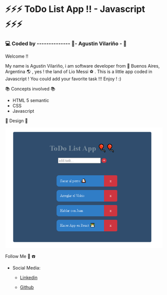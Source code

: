 # :zap::zap::zap: ToDo List App !! - Javascript :zap::zap::zap:

### :computer: Coded by -------------- :saxophone:- Agustin Vilariño - :saxophone:

Welcome !!

My name is Agustin Vilariño, i am software developer from  📌  Buenos Aires, Argentina  🌎  , yes ! the land of Lio Messi  ⚽  . This is a little app coded in Javascript ! You could add your favorite task !!!
Enjoy ! :)

📚  Concepts involved  📚

-   HTML 5 semantic
-   CSS
-   Javascript


📐  Design  📐

![Screenshot](https://raw.githubusercontent.com/avilarino/todo-list-app/master/assets/designs/todo-list-app.png)


Follow Me  🙌  ☎️

-   Social Media:
    -   [Linkedin](https://www.linkedin.com/in/agust%C3%ADn-vilari%C3%B1o-17914564/)
        
    -   [Github](https://github.com/avilarino)